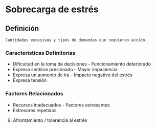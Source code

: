 # Sobrecarga de estrés
## Definición
	Cantidades excesivas y tipos de demandas que requieren acción.

### Caracteristicas Definitorias
- Dificultad en la toma de 
decisiones  - Funcionamiento 
deteriorado  
- Expresa sentirse presionado  - Mayor impaciencia  
- Expresa un aumento de ira  - Impacto negativo del estrés   
- Expresa tensión

### Factores Relacionados
- Recursos inadecuados  - Factores estresantes   
- Estresores repetidos   
 
 
9. Afrontamiento / tolerancia al estrés

